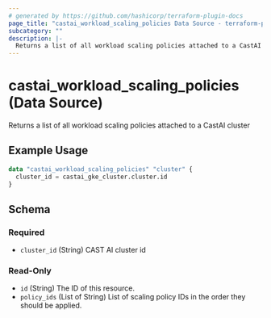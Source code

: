 ```yaml
---
# generated by https://github.com/hashicorp/terraform-plugin-docs
page_title: "castai_workload_scaling_policies Data Source - terraform-provider-castai"
subcategory: ""
description: |-
  Returns a list of all workload scaling policies attached to a CastAI cluster
---
```


# castai_workload_scaling_policies (Data Source)

Returns a list of all workload scaling policies attached to a CastAI cluster

## Example Usage

```terraform
data "castai_workload_scaling_policies" "cluster" {
  cluster_id = castai_gke_cluster.cluster.id
}
```

<!-- schema generated by tfplugindocs -->
## Schema

### Required

- `cluster_id` (String) CAST AI cluster id

### Read-Only

- `id` (String) The ID of this resource.
- `policy_ids` (List of String) List of scaling policy IDs in the order they should be applied.


